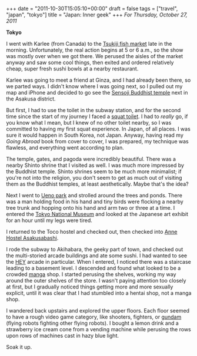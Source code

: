 +++
date = "2011-10-30T15:05:10+00:00"
draft = false
tags = ["travel", "japan", "tokyo"]
title = "Japan: Inner geek"
+++
*For Thursday, October 27, 2011*

**Tokyo**

I went with Karlee (from Canada) to the [Tsukiji fish market](http://www.google.com/search?client=safari&rls=en&q=Tsukiji+fish+market&oe=UTF-8&um=1&ie=UTF-8&hl=en&tbm=isch&source=og&sa=N&tab=wi&biw=1366&bih=690&sei=%20hF6tTuSjKeGImQWynpDKDg) late in the morning. Unfortunately, the real action begins at 5 or 6 a.m., so the show was mostly over when we got there. We perused the aisles of the market anyway and saw some cool things, then exited and ordered relatively cheap, super fresh sushi bowls at a nearby restaurant.

Karlee was going to meet a friend at Ginza, and I had already been there, so we parted ways. I didn't know where I was going next, so I pulled out my map and iPhone and decided to go see the [Sensoji Buddhist temple](http://www.google.com/search?pq=sensoji+buddhist+temple&hl=en&sugexp=kjrmc&cp=8&gs_id=d&xhr=t&q=sensoji+temple&qe=U2Vuc29qaSAgdGVtcGxl&qesig=nxsBqV31WGtqc4ajpPxPzg&pkc=AFgZ2tlmDR6Ot_3-EMQqlbi16MIg_kexau4jLQt7BnKEN9sM4iQob6tdEN7t8QubL1XKFYXm1BdVKQSsU2BWS7mbPrfiHa0xVQ&client=safari&rls=en&gs_sm=&gs_upl=&bav=on.2,or.r_gc.r_pw.,cf.osb&biw=1366&bih=690&um=1&ie=UTF-8&tbm=isch&source=og&sa=N&tab=wi) next in the Asakusa district.

But first, I had to use the toilet in the subway station, and for the second time since the start of my journey I faced a [squat toilet](http://www.google.com/search?client=safari&rls=en&q=squat+toilet&oe=UTF-8&um=1&ie=UTF-8&hl=en&tbm=isch&source=og&sa=N&tab=wi&biw=1366&bih=690&sei=%20w1-tTuDgNcafmQW60sTVDg). I had to *really* go, if you know what I mean, but I knew of no other toilet nearby, so I was committed to having my first squat experience. In Japan, of all places. I was sure it would happen in South Korea, not Japan. Anyway, having read my *Going Abroad* book from cover to cover, I was prepared, my technique was flawless, and everything went according to plan.

The temple, gates, and pagoda were incredibly beautiful. There was a nearby Shinto shrine that I visited as well. I was much more impressed by the Buddhist temple. Shinto shrines seem to be much more minimalist; if you're not into the religion, you don't seem to get as much out of visiting them as the Buddhist temples, at least aesthetically. Maybe that's the idea?

Next I went to [Ueno park](http://www.google.com/search?client=safari&rls=en&q=Ueno+park&oe=UTF-8&um=1&ie=UTF-8&hl=en&tbm=isch&source=og&sa=N&tab=wi&biw=1366&bih=690&sei=%20oV-tTvmgIKvImQWawsnKDg) and strolled around the trees and ponds. There was a man holding food in his hand and tiny birds were flocking a nearby tree trunk and hopping onto his hand and arm two or three at a time. I entered the [Tokyo National Museum](http://www.google.com/search?client=safari&rls=en&q=Tokyo+National+Museum&oe=UTF-8&um=1&ie=UTF-8&hl=en&tbm=isch&source=og&sa=N&tab=wi&biw=1366&bih=690&sei=%208GKtTsTcHMnrmAXLrLDaDg) and looked at the Japanese art exhibit for an hour until my legs were tired.

I returned to the Toco hostel and checked out, then checked into [Anne Hostel Asakusabashi](http://www.hostelworld.com/hosteldetails.php/Anne-Hostel-Asakusabashi/Tokyo/32652).

I rode the subway to Akihabara, the geeky part of town, and checked out the multi-storied arcade buildings and ate some sushi. I had wanted to see the [HEY](http://www.taito.co.jp/gc/details/tokyo/tokyo/sgc00366/index.html) arcade in particular. When I entered, I noticed there was a staircase leading to a basement level. I descended and found what looked to be a crowded [manga](http://en.wikipedia.org/wiki/Manga) shop. I started perusing the shelves, working my way around the outer shelves of the store. I wasn't paying attention too closely at first, but I gradually noticed things getting more and more sexually explicit, until it was clear that I had stumbled into a hentai shop, not a manga shop.

I wandered back upstairs and explored the upper floors. Each floor seemed to have a rough video game category, like shooters, fighters, or [gundam](http://www.google.com/search?client=safari&rls=en&q=gundam&oe=UTF-8&um=1&ie=UTF-8&hl=en&tbm=isch&source=og&sa=N&tab=wi&biw=1366&bih=690&sei=%20j2WtTvCqDs3qmAW3_eHKDg) (flying robots fighting other flying robots). I bought a lemon drink and a strawberry ice cream cone from a vending machine while perusing the rows upon rows of machines cast in hazy blue light.

Soak it up.
